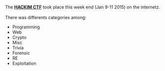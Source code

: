 The [**HACKIM CTF**](http://ctf.nullcon.net/index.php) took place this week end (Jan 9-11 2015) on the internetz.
<br>
<br>
There was differents categories among:
* Programming
* Web
* Crypto
* Misc
* Trivia
* Forensic
* RE
* Exploitation
